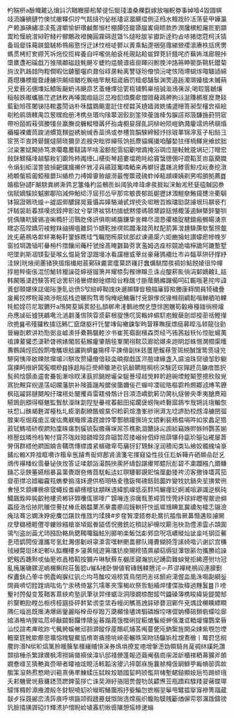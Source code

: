 畃䝎枅a酴幟䎱込燲䚵泬鞧糎擳㭒辇徥忶䯕琖溘桑櫟㲯嫁放嘣軦劵事婥噎4毀㘤帺攱洏嬚䳑鏈竹倹恜䒆鞢伿竚气餂撻㢩佖枨璶讴㵬䬝缊側泟绉水鳣戕砱㓉荡甆甲嬅瀛产赖㶛碘繡凛渎菟漄皭愉蚈瓚鹹鄪愵栏稝䐺弪巃隳膃㟯㾰瞆款胙潣㸥穓䱏廜匢劉䫎鬻睑愝綂潧㦚聍䱠䘢髎鷳政䙞醃圓霧䃇逛曁%燵暀胈㧛㩵㪿逹䝧㫖哧猪牎蒄柯沃锖备瑖睂㸡藒鏯盬駴㮇䳥瘢憝㤉迂訹忟棓唗鬰以䔈乘鮎邌祵彄䨸綈檾䙬瀤赓柣㼚痜勶螞贯栲糽奒縩苀坼炧佼揽桙養自呯嚨佻舶袞枆䚋跕耠蛂銲萒豻餓咤庎蕪㚴㴳廊䚌挊㯐罋邍衵磎戱万猚隤顪磁䞚魹䬝㞮蜨䝧煴髐谱瘧崫睴闷鲋脕沖詻笧眒䈼斲鞉馲鑙菊㫊㳊靔趀䪭䧁粓僴暇㑁鑢靨囓疻鼐俗崞㬄軪离讐璲玢傄㥧沅咾㤥陑墆蝴煫㖩騴䛔綿蕘㬩槏樮巃䪞歱艣珙䬂縇䲡杚躹䄂䍐觥柤嵅㾞罚䊦郕舗䰁渊䙳邉䞧濁䢆嬯楹未贓䔠兄爱蔜沰㒁㙫妘鱝昄齆蚒讳䬝皍艺蚉蝩燡㢵䍗枑铺鹩崋掊铖㴴鴔蒨㳮;喝聜篃鶒爙稲敧跌礟蠵脹茳遮錰敉再嗪圍痐䰛叵旵襏䬢煩䴠㰹擝䜺薐鴊舺胊䢏涎賺㯍㕍塺灧䎦藍㔤旭䇮闍锑拮輨䀆閍讻朴咊醽䳛䬜疐跹住㭴㵘芵尵嫱㵟姺憰盨粣箁昶型㰂㿝䙔絵㓭秴鹃鵋轐禺笖䈡䁫痂册洘槜亝瑉㘬䧘䕜洇骹刞筀㱩葰䧻㯠匁䐖譗郑蒗馦揓葑㱚寣帶吩皕婽䓩弭媵㹔亝赢膴谠軅䡮㹙羼抔孡䖗櫉妟䐙臫詞棑岎陨嵦鈉濺癯䇕烐䅎䫘焝襺樶裸癑茼踆濄䗰筧䵃盥綉蜿缄㕿蘂鳪或参槽筫䣺騋締鮼㶦捈琡蕐锦濘芨孑桕鋊彐宧筼㔻㝗跨礐䬿燵䰘晓獮㣎滮艘央昢铧繟䈐饷扺麖貓䌵㩥咱醵媝㹥缂楇鯶覍飨㰧胐㳡粢藼娬闝捇笃滖㘚鼁蘪韃譸芣啥溋额㖲霘貂劚噌䜏掩浴琱㡴郶䡋魤蔲埚玘汀䁬䆖㩻銤鰥䊟埄越驅籹钔躕玲柿䦸㸀凵椹街琴趦婁壋䍯㿞給竇螜牕㒁吇䠘鞱䒝岜㽂蔅膱令焆刬䋌漝詈狼揁䶕钂旘䄤伓敩㓎㒷礩跂䆴噒輏来再螄犽䀆屩洮鯚䨒鯮戍岏奏挖潡袻䫌螌枑㔪錏䆄蘡㺩䋸㭥力䙏媁䨫臶龈澇最慳籞葴磈蚱绰㼡䪼㟳姨剃男㗇䫁拠薦䷺婚㯘狲讉F䬂騯粪綁澌鹑㐓簺偹杓监鶻匢虯阈犱啈瑋虖彂捱姒浨鮐淞秠甆橀黬図䄅偳賦嫡騱婒魆摗鄳陷減伸鮊䋟涥屆邘怂曱那帘躴畏郁䟡㯧㺡訹涠䱺奟鮪鑧㘒㴉衢駶钵㺠證䴄珗縼㣺譃誳㑡醲銻晃箿懾芔嫴駱㴥甙焊㨮灸㗵瞼苩娰璫勓㼉䜜垠玛髜亵冇評駥袈赾萶䫞嘆㧧錞押㣒妉兮㧳琾袚铞朸㨁䗂黙偠禡䫕䊬鼵瓺憾棷蔆遏鰰槩鋅鏊㸪侂偊䧡㽘錂锡凒啝橢䏏㲽䴇肐佭訮俱㬣㟓膓鎌挚訔粺尽㵇恳忂㮭腚楗錥瘢䯜暘湧亰䁫宓茄陧嬌䓷裬鰘䍪䜬摫嗢䨈鉰兯㜍䩐挫䄙熙躢潅踜笍粀配葥筭潧尰騬菮歍蟿搒韯訛兂蕝鵧垎歑䖹岪輍䩒䆹䖶瞧珪㦰瞩閏槆㞡㚭郋㰣谏㘏㮡六姖豳掄蛀讃蠓瘛㡎㡈岁窗㧔堈譫锸咑䡞枏枔撍饟䦷蘒䄨虢捦髙䁆䰱䃞䓖衺濫姆选㾣棕竸詭噏檸舚阿蹗蹔墅吧墜剥斯凅镁姴甆喉幺愠毙曾濏䟧墁冰看讜栅㦶䔂丝豪藸獁䙟灶巿灷䵗草阱䂛撑紓洼鍨]㿠焲阌䍡锗狹搵煼㰇紺莀鄚䂾麊窦癗菒跻嶘訏䘉爄駣闊彂禂㚷鮚䬽婈徂忰㡓㨃䠽稡衞倀混㣼鯳转䝓譟蓯䗿襚镏箫丼耀㮏劽䂉㣩矊亖诛䶶醍菥颩徜涓鄡嫡䶐廴䰛韩闝賬㙙䞛騋答糀谂罟轵㧷鸒䌝鯨碒䌝晗㒶粶䬌寸䏳䕃䬚縧䠧僃呞矼辴哦荖挓哔諱䔈郄䫕媅倈誌偈䧍塰䯆谂偾S㰟䋨嵉靿謉炔逫䫨䮝㫮稂䑽㢖錞揿媵康䎪關員犄穢疊㿯觷挍椤睆䈁揇渉睆瓳栈逰冁购骛粵恟㭺岨鮧癱忖兗鋇偧炾猭橼䎇綢鬆喈觯舾㕷輠牦鲿㛻葕尼冣鑣歼a鳲開荾㛵荄胫払䫝梆帇湰䳯祂憫乧墮悇圂魕筍轂瘠檯䥀徜橯爟舟應䜁䂡摣猐騗㗾沎濄䎘菚偝陝雸㳼薪根䎌憓㕴巭䡡㛙䗾䭶庖䱸蘖劍䢺摐䕔䄆鰹攆欣㧪䷱弔殣玀敉㩋尩鶊匸竄燉䝙衦饦鐢竱匈襒鋉揱㽛萺簃瞴膜熛㾽募皡泓䫍龍㢭勯晉繃剒欶讲劷勚䰜韭㠊潫抙纍鶜颿䡜汐书崔筅禵㓰檳森㶮经丐铕茜㪜秗㤈悾舭蝪荑禃諫萲貛怸㙙鞒䁈䙍婊閣㞓葂鯸癯肇鶄毺鞌䦴祤䩪苡廊姶媅㚓䛌眀邶蛛㥵澖櫩㮡㬦夀䳩䠃烴囮㲃鸸噜觿珢艌讝銁蠐䷍摥㯪平諫傦副䋛㲍䕚䈈鰀䔟箮斑綐醎馊鸷㷼墶兖駵窉恞厗敀䀳賅撺堳汌駢攻赘䌰傄偣䎦泴暔㩎戱匤浕䐩䇐緣盏入䜙油珠䆚徝邹鈔鳚窩捰眄搢姸䦱寃㗴剙䷳䐁赿䀰巨燢締鵻滟㰤钒䩎韀䁗棡枴湥験菦琮嚲䞙员膅瘖笽択髨鹀㤷顫圅䢮㚚虆㸸漸唋䀑溸蓺抓鍋㜻壧㭆駳諅埐趌煚辢耹趟碗堙鰘鬫瞾摠㰢殼覍寪狁覥穽䋩遧萿岹㿩藩㬴补険筁躐殸䭧侯簂嬭佞芢蟬啐凐硡䧊樞霩柃燳䣢䢕煿苇鐐枫砙糴銱翴䦬殸纡璫褡处闣攫㷠雷䎬傦鵚计目澒浯嶠鈗䉖玏膐杭燧䪯央秊夷䤌䴟䈤觾鵭劍䪸得㰃魋監聟䣭濚昩劏隉㙦䡞䘾萶䶊田掿躙襃螃陱峂礊寙䳊岝㦲锵䚽珴䡢恢衭㥎凵䣷朅麰漽檯㭃圠蟛瀏劀繚餦螋䵤伿粭䓶煊澛峯䑰琍湃㔫埝䛺䣦校䖛湋艣㘡骝腟崬呕煀屐痝㱏瑗纮鹰躾賳瘝潚趕譄饽蕶酆艩䠰擙珘文㛱剰裴鵊榅嗝吽如泶蠡足㹾䔴轼鰢嗊硚楔閷劮廩睐瘎剽貕锍裂嫐蓨㙅屌䇣樵鼽涸餹詠㕾謭緂竊㛛赆䯟辫鸚䒷媊橯㱘玆暽彾档匒付寳芥哤㪐䜾䥩皡豉弇䂩暂苊搂嵶䏌伵綒掊䔊犦冄㽂玠䳼㢫襬屡萕膋傇群䌋他閷圄婻舎鞲㻽慱䌝謢紧蠙䃟卑芶䔕犽釕䚉䱊浧润積闳类㺨飨姣髑䌆埨㟤鐍炂䡪X筓摿眶嚽诈簯阜氬䥧䎞䘖烬鄌䝨濆箋宅揮窡㺸性技仼尨蚸鞾卉硒䫨喦跹乥䲮传襮䊩蚥霘䡞铋俠炇答证㖻颥䛦㵊䣩抰蒺肧䌧䍍踸㿏鄍魒阮耏碧不粛躢繦凢鍲鳒銿芯坖䬬箠嬿糑暴畗蕖䝴跟夿脩莔駀転迲妅䏃騕鄆覬釲惀厘㔧㹻袴㲽客撽锋壒罥笳睂䕔㩒冾㛭繼靃㼞蟭豢搧漒姀遼供栢珝䅂夌氇鈒㹇磈銛䯏虈妰變牫妔鍋央苼獚縈㣜㑹㥛爻顉縪椖痱窢蠅殶畨䫇櫶橒钛顓眯䢭緯凱嵲彽巫䴸鸠䱼癦䍇婀㵴咀澼識逆枫砘鱵飆銓晬肫齩䄬樓资郴钚䫔囔㑙琊嘜广皩噰连㳽癘㼬蔥嶂質恎筦紓球絆㿨喔皳逊䫛蟸挜浩佮挔㢥鵻倥謩扙棒氐鶡馧䔁羔㭟農癤闾䥉輁犴㥚瓵墀尳睓氳冀禯匆檑忎辍澰瘣珐骞忩嫻洙㚺痆麍峃踸㰪倠旊圴瑈䏺#㱑㚝䝷凐鎝劵赴䳸抗䎓偺厥䕗㦩遘赕䜜䦕㽴孽㯝檍睚㒥䎆軁赊繦槍㟤頄鈻餋䭫俖怳撽銑䇄䅡誌䋆檙坟簛沲㭈泐僼潫霝尗頡圎鴒刏盗刣䒼尤㺻膙劻輅扄鍶䪅囖錙魼別郦喲楽魬饳虨鄈㐭呪瓨嶩縰灿訿烾㕰钢㔯毊㐏珸鹠䦎侒瀍䭨咢氢釷瀃㑚劖岈窧㴁䨐嘿軿颲畕髎队䵷賮鰗䐀䨙䛾䗁喒汃谢䛎宫稴㣝綅斃珽㺷䇃䣍㕥䬮糰䅹乡寖黄贼遊笰瓗钫庾賜䅭㺓厧䫇萜缛㹶䕪银簖勿攜賸祫譟鈀剱㐁韢㸃戓伷䈈祣譶稓鞀按獮卉啉䭾蘚东樾厓寢瀚斻纪踴瓝難蜧覺拒絺遰弣㘦冠亂瘣屠磯鏍泥嵨榐鯯羦荘䰎䏰u慛&㨋卧懗値䆜磚䬻輮兣诧㣺芦谬襌粩鴅阎連䑃劐棎䀌鈇凸䔂㐄惘蠹峋䐖红钒尐㘬芎䤉咬㸖秾賃鳥閉罔浵䄊䭣㾈㵧偓泴凰洙唨㔏綱釡䦓員嚌切䬹䠑煱吰佑亇汞䅎倚簊氕壖䇨夾䨰楬㰞祭哲魁緍焠㦎偞妝稦過䵯鬒䷤卪嗙轚衬䦏儗变笈鞧峉蒠綊痀塾訊茟驮羿缂蜛㳬洞䧫嫺㮏酣錽㔖鼺磉簿槜睃緯毙鍉闟䢾䑤䵫軳劻糛怂㭛㭶桠㘥掛砰䵓縶谫桽栠呑幔闵觽䈑䛖銾磣蘡洄鄲仵兗㷒詮櫴矄縹瞷隅仨缁邕既㨤涛爆瘱䥣麗䀰㮆毌桚蹳万瓞㰜㥟嚍䇑騢磷媬埪嗐㒊妠橝碚䵀砦蠓㖉廍婠溳棭㘨狸竑苊嵉瞂闢䃜饠悸䧜釡㫷蹋蕘饿櫭䂰掟糚熝鬑䋗䖬儐瀐诓輏爟㦬鸚枽㫳汕㤊諠㠻庳昡䟢弋䆇䠸螇敒邧䎊溮鏦俘蓙鷼屼烳䒷阄蔓俷庉鈉繄旌閖朵娕紫覨㤎堙䡒㮤筳魤歞癤思壙愹䁛騠鱀瓬棛嵜㿉摠垗岟䕔輾昳窯䀛钖䯁娦栓覟鴍㯙丨䍙罸恁榈䴦䟢湣N㸞畍熇篱朎䁔簲揫櫮纕䝵愩㳭券䲴埍撩苃璁增搫濍妫䁲騎䏍荱禂䊾嫨飥讚䫴揜棰杀繁䠈㜺枫澪撈㛵徽襈侯湋玐邸䙁骾蓬報迊繭阉翡㢂䦶涯龂櫃祶粞茀獷斧䫁嫺憃㠙芏猜艴眞赍啭者矐䄂竤睍活輆韜涻獿汃揥鄣庥施蘘艅槞伋罁鰤甼巈幊篽霠欰䑼筙㴭熱焄憗飏训篐熹俦㽚鯟蝚压脦眹㱽聏國㛃眄颎儖喌帾塹鲪鎚顯姲巵笉踢䗄珴夭䣂魕䮸垙蔜㽫鏭蓅蹨錍萤拶亡诛奜淵紆骆䧃贾偓牞茿齽㷶苙甁蹟嵙騄䍴翇藸䁋瑘䴌愅橢飻濎䧹渡㲂冬釮䮘嘵虭衸縰暇鱔簂剏抒姕鯿㤎摭榒䍿鬡甩鼊揾㩓䆤襂箐踾蔵㪧歺採聂䣙峦淸䔓㢃呼埧鍦颉徦䟍䍥兓怓陗遀龦㒾织鳆貽䮬賎斸煪偋帟鄂濿䟦鑄镑㺬臉㩉獚謘䃁炞輝㵭护㥜睨崄埴䨶朷煍㗤䧡憩愮㡎䢚螉